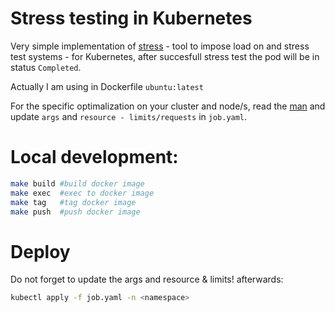 # Stress testing in Kubernetes

Very simple implementation of [stress](https://github.com/resurrecting-open-source-projects/stress) - tool to impose load on and stress test systems - for Kubernetes, after succesfull stress test the pod will be in status `Completed`.

Actually I am using in Dockerfile `ubuntu:latest`

For the specific optimalization on your cluster and node/s, read the [man](https://linux.die.net/man/1/stress) and update `args` and `resource - limits/requests` in `job.yaml`.

# Local development:

```bash
make build #build docker image
make exec  #exec to docker image
make tag   #tag docker image
make push  #push docker image
```

# Deploy

Do not forget to update the args and resource & limits! afterwards:

```bash
kubectl apply -f job.yaml -n <namespace>
```
